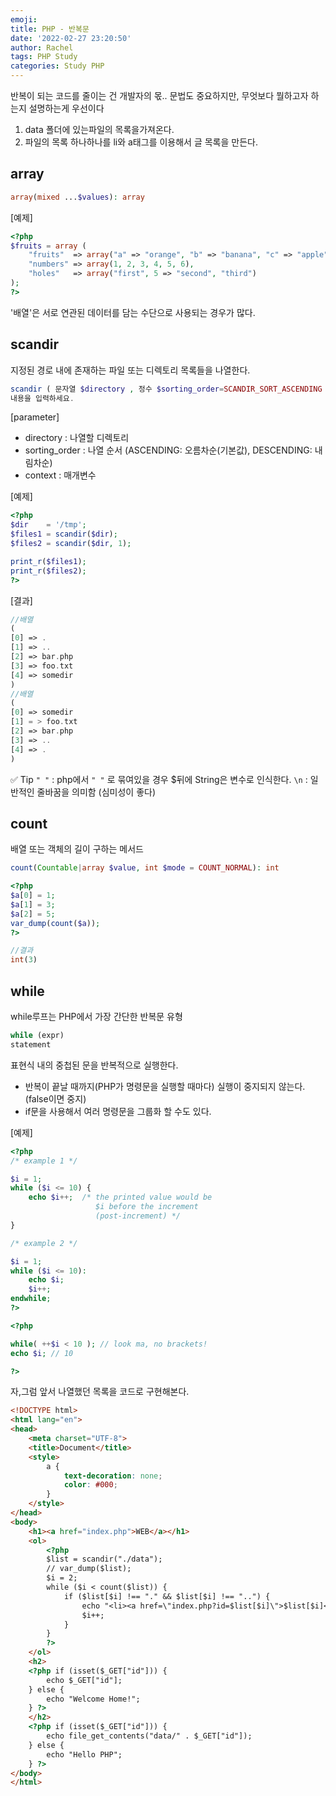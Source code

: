 ```yaml
---
emoji:
title: PHP - 반복문
date: '2022-02-27 23:20:50'
author: Rachel
tags: PHP Study
categories: Study PHP
---
```


반복이 되는 코드를 줄이는 건 개발자의 몫..
문법도 중요하지만, 무엇보다 뭘하고자 하는지 설명하는게 우선이다

1. data 폴더에 있는파일의 목록을가져온다.
2. 파일의 목록 하나하나를 li와 a태그를 이용해서 글 목록을 만든다.

## array

```php
array(mixed ...$values): array
```

[예제]

```php
<?php
$fruits = array (
    "fruits"  => array("a" => "orange", "b" => "banana", "c" => "apple"),
    "numbers" => array(1, 2, 3, 4, 5, 6),
    "holes"   => array("first", 5 => "second", "third")
);
?>
```

'배열'은 서로 연관된 데이터를 담는 수단으로 사용되는 경우가 많다.

## scandir

지정된 경로 내에 존재하는 파일 또는 디렉토리 목록들을 나열한다.

```php
scandir ( 문자열 $directory , 정수 $sorting_order=SCANDIR_SORT_ASCENDING , ? 리소스 $context=null ): 배열 | 거짓
내용을 입력하세요.
```

[parameter]

- directory : 나열할 디렉토리
- sorting_order : 나열 순서 (ASCENDING: 오름차순(기본값), DESCENDING: 내림차순)
- context : 매개변수

[예제]

```php
<?php
$dir    = '/tmp';
$files1 = scandir($dir);
$files2 = scandir($dir, 1);

print_r($files1);
print_r($files2);
?>
```

[결과]

```php
//배열
(
[0] => .
[1] => ..
[2] => bar.php
[3] => foo.txt
[4] => somedir
)
//배열
(
[0] => somedir
[1] = > foo.txt
[2] => bar.php
[3] => ..
[4] => .
)
```

✅ Tip
`" "` : php에서 `" "` 로 묶여있을 경우 $뒤에 String은 변수로 인식한다.
`\n` : 일반적인 줄바꿈을 의미함 (심미성이 좋다)

## count

배열 또는 객체의 길이 구하는 메서드

```php
count(Countable|array $value, int $mode = COUNT_NORMAL): int
```

```php
<?php
$a[0] = 1;
$a[1] = 3;
$a[2] = 5;
var_dump(count($a));
?>

//결과
int(3)
```

## while

while루프는 PHP에서 가장 간단한 반복문 유형

```php
while (expr)
statement
```

표현식 내의 중첩된 문을 반복적으로 실행한다.

- 반복이 끝날 때까지(PHP가 명령문을 실행할 때마다) 실행이 중지되지 않는다. (false이면 중지)
- if문을 사용해서 여러 명령문을 그룹화 할 수도 있다.

[예제]

```php
<?php
/* example 1 */

$i = 1;
while ($i <= 10) {
    echo $i++;  /* the printed value would be
                   $i before the increment
                   (post-increment) */
}

/* example 2 */

$i = 1;
while ($i <= 10):
    echo $i;
    $i++;
endwhile;
?>

<?php

while( ++$i < 10 ); // look ma, no brackets!
echo $i; // 10

?>
```

자,그럼 앞서 나열했던 목록을 코드로 구현해본다.

```html
<!DOCTYPE html>
<html lang="en">
<head>
    <meta charset="UTF-8">
    <title>Document</title>
    <style>
        a {
            text-decoration: none;
            color: #000;
        }
    </style>
</head>
<body>
    <h1><a href="index.php">WEB</a></h1>
    <ol>
        <?php
        $list = scandir("./data");
        // var_dump($list);
        $i = 2;
        while ($i < count($list)) {
            if ($list[$i] !== "." && $list[$i] !== "..") {
                echo "<li><a href=\"index.php?id=$list[$i]\">$list[$i]</a></li>\n";
                $i++;
            }
        }
        ?>
    </ol>
    <h2>
    <?php if (isset($_GET["id"])) {
        echo $_GET["id"];
    } else {
        echo "Welcome Home!";
    } ?>
    </h2>
    <?php if (isset($_GET["id"])) {
        echo file_get_contents("data/" . $_GET["id"]);
    } else {
        echo "Hello PHP";
    } ?>
</body>
</html>
```
